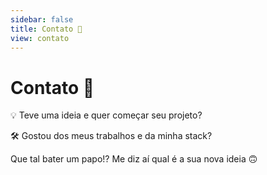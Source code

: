 ```yaml
---
sidebar: false
title: Contato 📨
view: contato
---
```


# Contato 📨

💡 Teve uma ideia e quer começar seu projeto? 

🛠 Gostou dos meus trabalhos e da minha stack? 

Que tal bater um papo!? Me diz aí qual é a sua nova ideia 🙃


<Contato />
